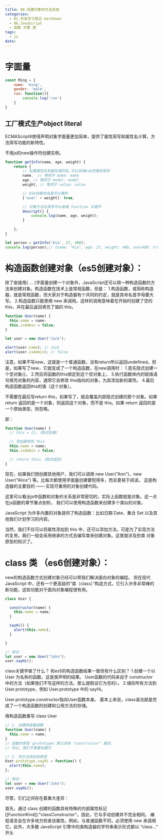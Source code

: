 ```yaml
---
title: 00.创建对象的方法总结
categories:
  - 01.开发学习笔记 markdown
  - 06.JavaScript
  - 函数 对象 类
tags:
  - js
date:
---
```



# 字面量

```js
const Ming = {
    name: 'ming',
    gender: 'male',
    run: function(){
        console.log('run')
    }
}

```

## 工厂模式生产object literal

ECMAScript6使得声明对象字面量更加简单，提供了属性简写和属性名计算，方法简写功能的新特性。

不用js的new操作符创建实例。

```js
function getInfo(name, age, weight) {
    return {
        // 如果属性名和属性值同名,可以采用es6的属性简写
        name,  // 等同于 make: make
        age, // 等同于 model: model
        weight, // 等同于 value: value

        // ES6的属性名是可计算的
        ['over' + weight]: true,

        // 对象方法名简写可以省略 function 关键字
        descript() {
            console.log(name, age, weight);
        }
        
    };
}

let person = getInfo('Kia', 27, 400);
console.log(person);// {name: "Kia", age: 27, weight: 400, over400: true, descript: ƒ}
```

# 构造函数创建对象（es5创建对象）：

除了直接用{ ... }字面量创建一个对象外，JavaScript还可以用一种构造函数的方法来创建对象。构造函数在技术上是常规函数，但是：
1.构造函数，或简称构造器，就是常规函数，但大家对于构造器有个共同的约定，就是其命名首字母要大写。
2.构造函数只能使用 new 来调用。这样的调用意味着在开始时创建了空的 this，并在最后返回填充了值的 this。

```javascript
function User(name) {
  this.name = name;
  this.isAdmin = false;
}

let user = new User("Jack");

alert(user.name); // Jack
alert(user.isAdmin); // false
```

注意，如果不写new，这就是一个普通函数，没有return所以返回undefined。但是，如果写了new，它就变成了一个构造函数，在new调用时：
1.首先隐式创建一个空对象{}，
2.然后将函数的this绑定到这个空对象上，
3.执行函数体内的赋值语句填充对象的内容，通常它会修改 this指向的对象，为其添加新的属性。
4.最后构造函数返回this的值（这个对象）。

不需要在最后写return this，如果写了，就会覆盖内部隐式创建的那个对象。如果return 返回的是一个对象，则返回这个对象，而不是 this。如果 return 返回的是一个原始类型，则忽略。

即：
```js
function User(name) {
  // this = {};（隐式创建）

  // 添加属性到 this
  this.name = name;
  this.isAdmin = false;

  // return this;（隐式返回）
}
```
现在，如果我们想创建其他用户，我们可以调用 new User("Ann")，new User("Alice") 等。比每次都使用字面量创建要短得多，而且更易于阅读。
这是构造器的主要目的 —— 实现可重用的对象创建代码。

这里可以看出js中函数和对象的关系是非常密切的，实际上函数就是对象。这一点在js函数的章节重点剖析。
我们可以使用构造函数来创建多个类似的对象。

JavaScript 为许多内置的对象提供了构造函数：比如日期 Date、集合 Set 以及其他我们计划学习的内容。

当然，我们不仅可以将属性添加到 this 中，还可以添加方法。可是为了实现方法的复用，我们一般会采用继承的方式去编写类来创建对象。这里就涉及到类 对象 原型的知识了。

# class 类 （es6创建对象）：
new的构造函数方式创建对象已经可以帮我们解决面向对象的编程。
但在现代 JavaScript 中，还有一个更高级的“类（class）”构造方式，它引入许多非常棒的新功能，这些功能对于面向对象编程很有用。

```javascript
class User {

  constructor(name) {
    this.name = name;
  }

  sayHi() {
    alert(this.name);
  }

}

// 用法：
let user = new User("John");
user.sayHi();
```

class关键字做了什么？ 和es5的构造函数结果一致但有什么区别？
1.创建一个以 User 为名称的函数，这是类声明的结果。
User函数的代码来自于 constructor 中的方法（如果我们不写这样的方法，那么就假设它为空的）。
2.储存所有方法到User.prototype，例如 User.prototype 中的 sayHi。

User.prototype.constructor指向User函数本身。
基本上来说，class语法就是完成了一个构造函数的创建和公用方法的存储。

用构造函数重写 class User
```js
// 1. 创建构造器函数
function User(name) {
  this.name = name;
}
// 函数的原型（prototype）默认具有 "constructor" 属性，
// 所以，我们不需要创建它

// 2. 将方法添加到原型
User.prototype.sayHi = function() {
  alert(this.name);
};

// 用法：
let user = new User("John");
user.sayHi();
```
尽管，它们之间存在着重大差异：

首先，通过 class 创建的函数具有特殊的内部属性标记 [[FunctionKind]]:"classConstructor"。因此，它与手动创建并不完全相同。
编程语言会在许多地方检查该属性。例如，与普通函数不同，必须使用 new 来调用它。此外，大多数 JavaScript 引擎中的类构造器的字符串表示形式都以 “class…” 开头

